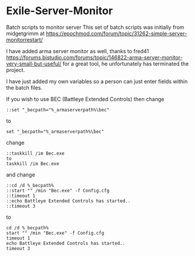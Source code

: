 # Exile-Server-Monitor
Batch scripts to monitor server
This set of batch scripts was initially from midgetgrimm at https://epochmod.com/forum/topic/31262-simple-server-monitorrestart/

I have added arma server monitor as well, thanks to fred41 https://forums.bistudio.com/forums/topic/146822-arma-server-monitor-very-small-but-useful/ for a great tool, he unfortunately has terminated the project.

I have just added my own variables so a person can just enter fields within the batch files.

If you wish to use BEC (Battleye Extended Controls) then change
```
::set "_becpath="%_armaserverpath%\bec"
```
to
```
set "_becpath="%_armaserverpath%\bec"
```
change
```
::taskkill /im Bec.exe
to
taskkill /im Bec.exe
```
and change
```
::cd /d %_becpath%
::start "" /min "Bec.exe" -f Config.cfg
::timeout 1
::echo Battleye Extended Controls has started.. 
::timeout 3
```
to
```
cd /d %_becpath%
start "" /min "Bec.exe" -f Config.cfg
timeout 1
echo Battleye Extended Controls has started.. 
timeout 3
```


